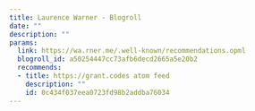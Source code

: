 ```yaml
---
title: Laurence Warner - Blogroll
date: ""
description: ""
params:
  link: https://wa.rner.me/.well-known/recommendations.opml
  blogroll_id: a50254447cc73afb6decd2665a5e20b2
  recommends:
  - title: https://grant.codes atom feed
    description: ""
    id: 0c434f037eea0723fd98b2addba76034
---
```

